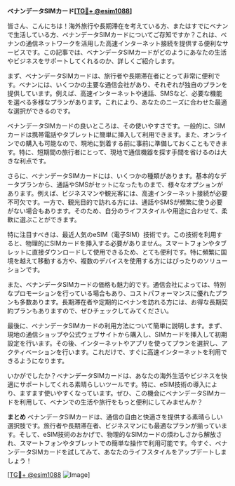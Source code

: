 **ベナンデータSIMカード[[TG💪+ @esim1088](https://t.me/s/esim1088)]**

皆さん、こんにちは！海外旅行や長期滞在を考えている方、またはすでにベナンで生活している方、ベナンデータSIMカードについてご存知ですか？これは、ベナンの通信ネットワークを活用した高速インターネット接続を提供する便利なサービスです。この記事では、ベナンデータSIMカードがどのようにあなたの生活やビジネスをサポートしてくれるのか、詳しくご紹介します。

まず、ベナンデータSIMカードは、旅行者や長期滞在者にとって非常に便利です。ベナンには、いくつかの主要な通信会社があり、それぞれが独自のプランを提供しています。例えば、高速インターネットや通話、SMSなど、必要な機能を選べる多様なプランがあります。これにより、あなたのニーズに合わせた最適な選択ができるのです。

ベナンデータSIMカードの良いところは、その使いやすさです。一般的に、SIMカードは携帯電話やタブレットに簡単に挿入して利用できます。また、オンラインでの購入も可能なので、現地に到着する前に事前に準備しておくこともできます。特に、短期間の旅行者にとって、現地で通信機器を探す手間を省けるのは大きな利点です。

さらに、ベナンデータSIMカードには、いくつかの種類があります。基本的なデータプランから、通話やSMSがセットになったものまで、様々なオプションがあります。例えば、ビジネスマンや観光客には、高速インターネット接続が必要不可欠です。一方で、観光目的で訪れる方には、通話やSMSが頻繁に使う必要がない場合もあります。そのため、自分のライフスタイルや用途に合わせて、柔軟に選ぶことができます。

特に注目すべきは、最近人気のeSIM（電子SIM）技術です。この技術を利用すると、物理的にSIMカードを挿入する必要がありません。スマートフォンやタブレットに直接ダウンロードして使用できるため、とても便利です。特に頻繁に国境を越えて移動する方や、複数のデバイスを使用する方にはぴったりのソリューションです。

また、ベナンデータSIMカードの価格も魅力的です。通信会社によっては、特別なプロモーションを行っている場合もあり、コストパフォーマンスに優れたプランも多数あります。長期滞在者や定期的にベナンを訪れる方には、お得な長期契約プランもありますので、ぜひチェックしてみてください。

最後に、ベナンデータSIMカードの利用方法について簡単に説明します。まず、現地の通信ショップや公式ウェブサイトから購入し、SIMカードを挿入して初期設定を行います。その後、インターネットやアプリを使ってプランを選択し、アクティベーションを行います。これだけで、すぐに高速インターネットを利用できるようになります。

いかがでしたか？ベナンデータSIMカードは、あなたの海外生活やビジネスを快適にサポートしてくれる素晴らしいツールです。特に、eSIM技術の導入により、ますます使いやすくなっています。ぜひ、この機会にベナンデータSIMカードを利用して、ベナンでの生活や旅行をもっと便利にしてみませんか？

**まとめ**
ベナンデータSIMカードは、通信の自由と快適さを提供する素晴らしい選択肢です。旅行者や長期滞在者、ビジネスマンにも最適なプランが揃っています。そして、eSIM技術のおかげで、物理的なSIMカードの煩わしさから解放され、スマートフォンやタブレットでの簡単な操作で利用可能です。今すぐ、ベナンデータSIMカードを試してみて、あなたのライフスタイルをアップデートしましょう！

[[TG💪+ @esim1088](https://t.me/s/esim1088) ![Image](https://i.postimg.cc/Y0z9fWf4/image.png)]